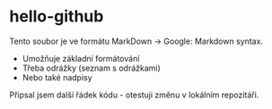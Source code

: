 # hello-github

Tento soubor je ve formátu MarkDown -> Google: Markdown syntax.
- Umožňuje základní formátování
- Třeba odrážky (seznam s odrážkami)
- Nebo také nadpisy

Připsal jsem další řádek kódu - otestuji změnu v lokálním repozitáři.
